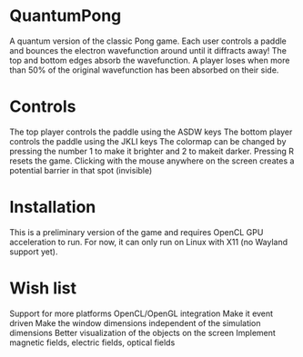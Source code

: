# QuantumPong
A quantum version of the classic Pong game. Each user controls a paddle and bounces the electron wavefunction around until it diffracts away! The top and bottom edges absorb the wavefunction. A player loses when more than 50% of the original wavefunction has been absorbed on their side.

# Controls
The top player controls the paddle using the ASDW keys
The bottom player controls the paddle using the JKLI keys
The colormap can be changed by pressing the number 1 to make it brighter and 2 to makeit darker.
Pressing R resets the game.
Clicking with the mouse anywhere on the screen creates a potential barrier in that spot (invisible)

# Installation
This is a preliminary version of the game and requires OpenCL GPU acceleration to run. For now, it can only run on Linux with X11 (no Wayland support yet).

# Wish list
Support for more platforms
OpenCL/OpenGL integration
Make it event driven
Make the window dimensions independent of the simulation dimensions
Better visualization of the objects on the screen
Implement magnetic fields, electric fields, optical fields
